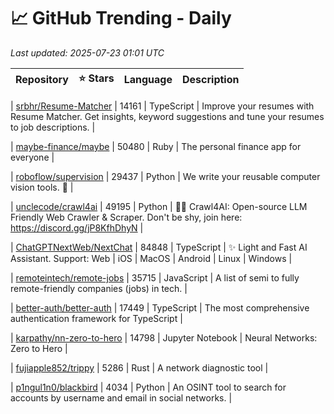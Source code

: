 # 📈 GitHub Trending - Daily

_Last updated: 2025-07-23 01:01 UTC_

| Repository | ⭐ Stars | Language | Description |
|------------|--------:|----------|-------------|

| [srbhr/Resume-Matcher](https://github.com/srbhr/Resume-Matcher) | 14161 | TypeScript | Improve your resumes with Resume Matcher. Get insights, keyword suggestions and tune your resumes to job descriptions. |

| [maybe-finance/maybe](https://github.com/maybe-finance/maybe) | 50480 | Ruby | The personal finance app for everyone |

| [roboflow/supervision](https://github.com/roboflow/supervision) | 29437 | Python | We write your reusable computer vision tools. 💜 |

| [unclecode/crawl4ai](https://github.com/unclecode/crawl4ai) | 49195 | Python | 🚀🤖 Crawl4AI: Open-source LLM Friendly Web Crawler & Scraper. Don't be shy, join here: https://discord.gg/jP8KfhDhyN |

| [ChatGPTNextWeb/NextChat](https://github.com/ChatGPTNextWeb/NextChat) | 84848 | TypeScript | ✨ Light and Fast AI Assistant. Support: Web | iOS | MacOS | Android | Linux | Windows |

| [remoteintech/remote-jobs](https://github.com/remoteintech/remote-jobs) | 35715 | JavaScript | A list of semi to fully remote-friendly companies (jobs) in tech. |

| [better-auth/better-auth](https://github.com/better-auth/better-auth) | 17449 | TypeScript | The most comprehensive authentication framework for TypeScript |

| [karpathy/nn-zero-to-hero](https://github.com/karpathy/nn-zero-to-hero) | 14798 | Jupyter Notebook | Neural Networks: Zero to Hero |

| [fujiapple852/trippy](https://github.com/fujiapple852/trippy) | 5286 | Rust | A network diagnostic tool |

| [p1ngul1n0/blackbird](https://github.com/p1ngul1n0/blackbird) | 4034 | Python | An OSINT tool to search for accounts by username and email in social networks. |
